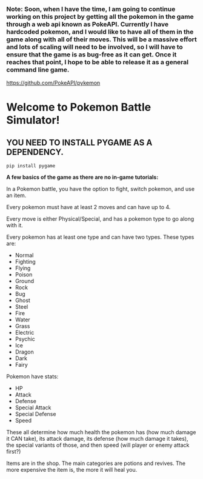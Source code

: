### Note: Soon, when I have the time, I am going to continue working on this project by getting all the pokemon in the game through a web api known as PokeAPI. Currently I have hardcoded pokemon, and I would like to have all of them in the game along with all of their moves. This will be a massive effort and lots of scaling will need to be involved, so I will have to ensure that the game is as bug-free as it can get. Once it reaches that point, I hope to be able to release it as a general command line game.

https://github.com/PokeAPI/pykemon

# Welcome to Pokemon Battle Simulator!

## YOU NEED TO INSTALL PYGAME AS A DEPENDENCY.

`pip install pygame`

__A few basics of the game as there are no in-game tutorials:__

In a Pokemon battle, you have the option to fight, switch pokemon, and use an item.

Every pokemon must have at least 2 moves and can have up to 4.

Every move is either Physical/Special, and has a pokemon type to go along with it.

Every pokemon has at least one type and can have two types. These types are:

- Normal
- Fighting
- Flying
- Poison
- Ground
- Rock
- Bug
- Ghost
- Steel
- Fire
- Water
- Grass
- Electric
- Psychic
- Ice
- Dragon
- Dark
- Fairy

Pokemon have stats:
- HP
- Attack
- Defense
- Special Attack
- Special Defense
- Speed

These all determine how much health the pokemon has (how much damage it CAN take), 
its attack damage, its defense (how much damage it takes), the special variants of 
those, and then speed (will player or enemy attack first?)

Items are in the shop. The main categories are potions and revives. 
The more expensive the item is, the more it will heal you.


